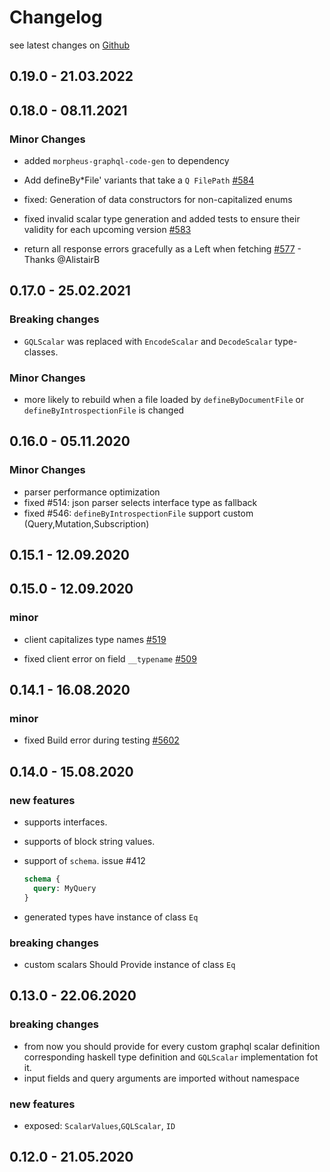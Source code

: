 # Changelog

see latest changes on [Github](https://github.com/morpheusgraphql/morpheus-graphql/releases)

## 0.19.0 - 21.03.2022

## 0.18.0 - 08.11.2021

### Minor Changes

- added `morpheus-graphql-code-gen` to dependency
- Add defineBy\*File' variants that take a `Q FilePath` [#584](https://github.com/morpheusgraphql/morpheus-graphql/pull/584)

- fixed: Generation of data constructors for non-capitalized enums
- fixed invalid scalar type generation and added tests to ensure their validity for each upcoming version [#583](https://github.com/morpheusgraphql/morpheus-graphql/issues/583)

- return all response errors gracefully as a Left when fetching [#577](https://github.com/morpheusgraphql/morpheus-graphql/issues/577) - Thanks @AlistairB

## 0.17.0 - 25.02.2021

### Breaking changes

- `GQLScalar` was replaced with `EncodeScalar` and `DecodeScalar` type-classes.

### Minor Changes

- more likely to rebuild when a file loaded by `defineByDocumentFile` or
  `defineByIntrospectionFile` is changed

## 0.16.0 - 05.11.2020

### Minor Changes

- parser performance optimization
- fixed #514: json parser selects interface type as fallback
- fixed #546: `defineByIntrospectionFile` support custom (Query,Mutation,Subscription)

## 0.15.1 - 12.09.2020

## 0.15.0 - 12.09.2020

### minor

- client capitalizes type names [#519](https://github.com/morpheusgraphql/morpheus-graphql/issues/519)

- fixed client error on field `__typename` [#509](https://github.com/morpheusgraphql/morpheus-graphql/issues/509)

## 0.14.1 - 16.08.2020

### minor

- fixed Build error during testing [#5602](https://github.com/commercialhaskell/stackage/issues/5602)

## 0.14.0 - 15.08.2020

### new features

- supports interfaces.

- supports of block string values.

- support of `schema`. issue #412

  ```graphql
  schema {
    query: MyQuery
  }
  ```

- generated types have instance of class `Eq`

### breaking changes

- custom scalars Should Provide instance of class `Eq`

## 0.13.0 - 22.06.2020

### breaking changes

- from now you should provide for every custom graphql scalar definition corresponding haskell type definition and `GQLScalar` implementation fot it.
- input fields and query arguments are imported without namespace

### new features

- exposed: `ScalarValues`,`GQLScalar`, `ID`

## 0.12.0 - 21.05.2020
